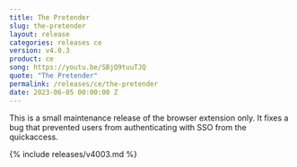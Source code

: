 ```yaml
---
title: The Pretender
slug: the-pretender
layout: release
categories: releases ce
version: v4.0.3
product: ce
song: https://youtu.be/SBjQ9tuuTJQ
quote: "The Pretender"
permalink: /releases/ce/the-pretender
date: 2023-06-05 00:00:00 Z
---
```


This is a small maintenance release of the browser extension only. It fixes a bug that prevented users from authenticating with SSO from the quickaccess.

{% include releases/v4003.md %}
